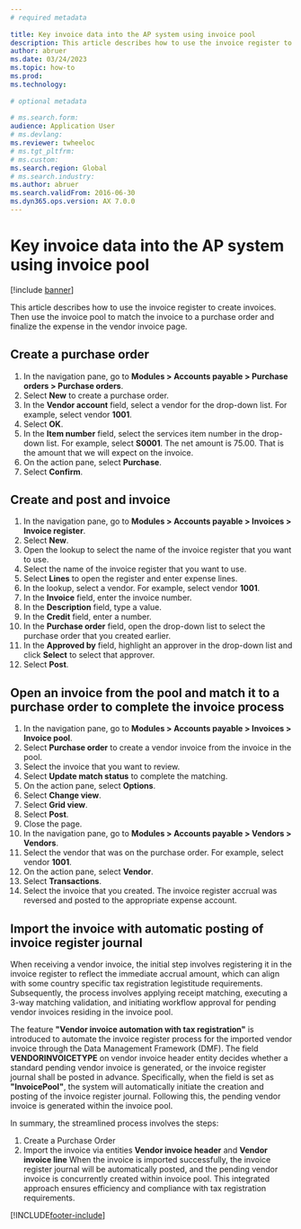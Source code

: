 ```yaml
--- 
# required metadata 
 
title: Key invoice data into the AP system using invoice pool
description: This article describes how to use the invoice register to create invoices. 
author: abruer
ms.date: 03/24/2023
ms.topic: how-to 
ms.prod:  
ms.technology:  
 
# optional metadata 
 
# ms.search.form:   
audience: Application User 
# ms.devlang:  
ms.reviewer: twheeloc
# ms.tgt_pltfrm:  
# ms.custom:  
ms.search.region: Global
# ms.search.industry: 
ms.author: abruer
ms.search.validFrom: 2016-06-30 
ms.dyn365.ops.version: AX 7.0.0 
---
```

# Key invoice data into the AP system using invoice pool

[!include [banner](../../includes/banner.md)]

This article describes how to use the invoice register to create invoices. Then use the invoice pool to match the invoice to a purchase order and finalize the expense in the vendor invoice page.


## Create a purchase order
1. In the navigation pane, go to **Modules > Accounts payable > Purchase orders > Purchase orders**.
2. Select **New** to create a purchase order.
3. In the **Vendor account** field, select a vendor for the drop-down list. For example, select vendor **1001**.
4. Select **OK**.
5. In the **Item number** field, select the services item number in the drop-down list. For example, select **S0001**. The net amount is 75.00.  That is the amount that we will expect on the invoice.  
6. On the action pane, select **Purchase**.
7. Select **Confirm**.

## Create and post and invoice
1. In the navigation pane, go to **Modules > Accounts payable > Invoices > Invoice register**.
2. Select **New**.
3. Open the lookup to select the name of the invoice register that you want to use.
4. Select the name of the invoice register that you want to use.
5. Select **Lines** to open the register and enter expense lines.
6. In the lookup, select a vendor. For example, select vendor **1001**.
7. In the **Invoice** field, enter the invoice number.
8. In the **Description** field, type a value.
9. In the **Credit** field, enter a number.
10. In the **Purchase order** field, open the drop-down list to select the purchase order that you created earlier.
11. In the **Approved by** field, highlight an approver in the drop-down list and click **Select** to select that approver.
12. Select **Post**.

## Open an invoice from the pool and match it to a purchase order to complete the invoice process
1. In the navigation pane, go to **Modules > Accounts payable > Invoices > Invoice pool**.
2. Select **Purchase order** to create a vendor invoice from the invoice in the pool.
3. Select the invoice that you want to review.
4. Select **Update match status** to complete the matching.
5. On the action pane, select **Options**.
6. Select **Change view**.
7. Select **Grid view**.
8. Select **Post**.
9. Close the page.
10. In the navigation pane, go to **Modules > Accounts payable > Vendors > Vendors**.
11. Select the vendor that was on the purchase order. For example, select vendor **1001**.
12. On the action pane, select **Vendor**.
13. Select **Transactions**.
14. Select the invoice that you created. The invoice register accrual was reversed and posted to the appropriate expense account.
    

## Import the invoice with automatic posting of invoice register journal
When receiving a vendor invoice, the initial step involves registering it in the invoice register to reflect the immediate accrual amount, which can align with some country specific tax registration legistitude requirements. Subsequently, the process involves applying receipt matching, executing a 3-way matching validation, and initiating workflow approval for pending vendor invoices residing in the invoice pool. 

The feature **"Vendor invoice automation with tax registration"** is introduced to automate the invoice register process for the imported vendor invoice through the Data Management Framework (DMF). The field **VENDORINVOICETYPE** on vendor invoice header entity decides whether a standard pending vendor invoice is generated, or the invoice register journal shall be posted in advance. Specifically, when the field is set as **"InvoicePool"**, the system will automatically initiate the creation and posting of the invoice register journal. Following this, the pending vendor invoice is generated within the invoice pool.

In summary, the streamlined process involves the steps:
1. Create a Purchase Order
2. Import the invoice via entities **Vendor invoice header** and **Vendor invoice line**
When the invoice is imported successfully, the invoice register journal will be automatically posted, and the pending vendor invoice is concurrently created within invoice pool. This integrated approach ensures efficiency and compliance with tax registration requirements.

[!INCLUDE[footer-include](../../../includes/footer-banner.md)]
